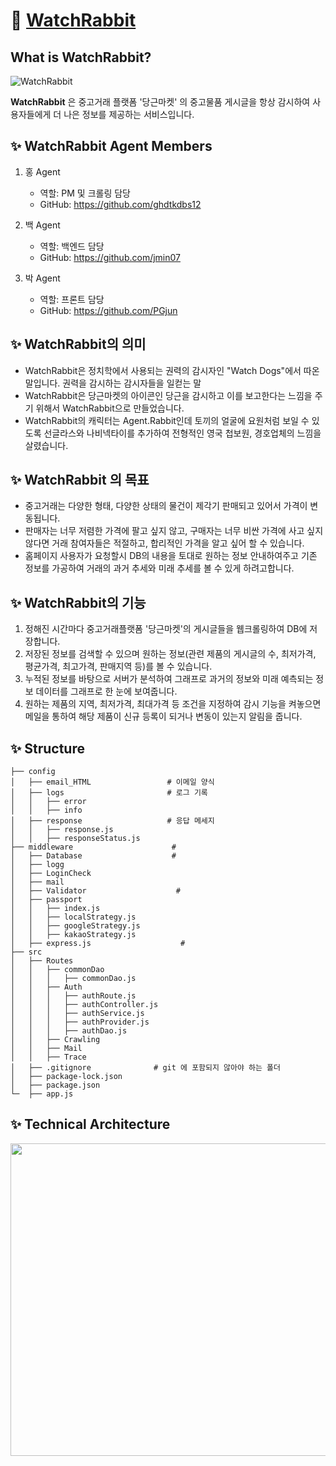 # 🐰 [WatchRabbit](https:/www.watchrabbit.co.kr)

## What is WatchRabbit?
![WatchRabbit](https://user-images.githubusercontent.com/103296979/178128427-e9cf21f0-8deb-4fc1-bae6-2c55e5804c8f.png)

**WatchRabbit** 은 중고거래 플랫폼 '당근마켓' 의 중고물품 게시글을 항상 감시하여 사용자들에게 더 나은 정보를 제공하는 서비스입니다.

## ✨ WatchRabbit Agent Members

1. 홍 Agent
    - 역할: PM 및 크롤링 담당
    - GitHub: https://github.com/ghdtkdbs12
    
2. 백 Agent
    - 역할: 백엔드 담당
    - GitHub: https://github.com/jmin07
    
3. 박 Agent
    - 역할: 프론트 담당
    - GitHub: https://github.com/PGjun

## ✨ WatchRabbit의 의미
- WatchRabbit은 정치학에서 사용되는 권력의 감시자인 "Watch Dogs"에서 따온 말입니다. 권력을 감시하는 감시자들을 일컫는 말
- WatchRabbit은 당근마켓의 아이콘인 당근을 감시하고 이를 보고한다는 느낌을 주기 위해서 WatchRabbit으로 만들었습니다.
- WatchRabbit의 캐릭터는 Agent.Rabbit인데 토끼의 얼굴에 요원처럼 보일 수 있도록 선글라스와 나비넥타이를 추가하여 전형적인 영국 첩보원, 경호업체의 느낌을 살렸습니다.

## ✨ WatchRabbit 의 목표
- 중고거래는 다양한 형태, 다양한 상태의 물건이 제각기 판매되고 있어서 가격이 변동됩니다.
- 판매자는 너무 저렴한 가격에 팔고 싶지 않고, 구매자는 너무 비싼 가격에 사고 싶지 않다면 거래 참여자들은 적절하고, 합리적인 가격을 알고 싶어 할 수 있습니다.
- 홈페이지 사용자가 요청할시 DB의 내용을 토대로 원하는 정보 안내하여주고 기존 정보를 가공하여 거래의 과거 추세와 미래 추세를 볼 수 있게 하려고합니다.

## ✨ WatchRabbit의 기능
1. 정해진 시간마다 중고거래플랫폼 '당근마켓'의 게시글들을 웹크롤링하여 DB에 저장합니다.
2. 저장된 정보를 검색할 수 있으며 원하는 정보(관련 제품의 게시글의 수, 최저가격, 평균가격, 최고가격, 판매지역 등)를 볼 수 있습니다.
3. 누적된 정보를 바탕으로 서버가 분석하여 그래프로 과거의 정보와 미래 예측되는 정보 데이터를 그래프로 한 눈에 보여줍니다.
4. 원하는 제품의 지역, 최저가격, 최대가격 등 조건을 지정하여 감시 기능을 켜놓으면 메일을 통하여 해당 제품이 신규 등록이 되거나 변동이 있는지 알림을 줍니다.

## ✨ Structure

```
├── config                         
│   ├── email_HTML                 # 이메일 양식
│   ├── logs                       # 로그 기록
│   │   ├── error
│   │   ├── info
│   ├── response                   # 응답 메세지 
│   │   ├── response.js
│   │   ├── responseStatus.js
├── middleware                      #           			
│   ├── Database                    #
│   ├── logg
│   ├── LoginCheck 
│   ├── mail
│   ├── Validator                    #
│   ├── passport
│   │   ├── index.js
│   │   ├── localStrategy.js
│   │   ├── googleStrategy.js
│   │   ├── kakaoStrategy.js
│   ├── express.js                    #
├── src
│   ├── Routes
│   │   ├── commonDao 
│   │ 	│   ├── commonDao.js
│   │   ├── Auth
│   │ 	│   ├── authRoute.js
│   │ 	│   ├── authController.js
│   │ 	│   ├── authService.js
│   │ 	│   ├── authProvider.js
│   │ 	│   ├── authDao.js
│   │   ├── Crawling
│   │   ├── Mail
│   │   ├── Trace
│   ├── .gitignore              # git 에 포함되지 않아야 하는 폴더
│   ├── package-lock.json        
│   ├── package.json 
└─  ├── app.js
```


## ✨ Technical Architecture
<img src=https://user-images.githubusercontent.com/103296979/182494735-009aacc8-0e6b-4093-8b1a-3f25de79f777.svg width="800" height="500" />
